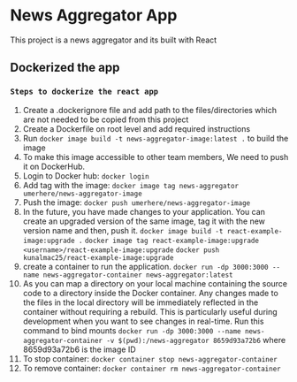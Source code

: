 # News Aggregator App

This project is a news aggregator and its built with React

## Dockerized the app

### `Steps to dockerize the react app`

1.  Create a .dockerignore file and add path to the files/directories which are not needed to be copied from this project
2.  Create a Dockerfile on root level and add required instructions 
3.  Run `docker image build -t news-aggregator-image:latest .` to build the image
4.  To make this image accessible to other team members, We need to push it on DockerHub. 
5.  Login to Docker hub: `docker login`
6.  Add tag with the image: `docker image tag news-aggregator umerhere/news-aggregator-image`
7.  Push the image: `docker push umerhere/news-aggregator-image`
8.  In the future, you have made changes to your application. You can create an upgraded version of the same image, tag it with the new version name and then, push it.
    `docker image build -t react-example-image:upgrade .`
    `docker image tag react-example-image:upgrade <username>/react-example-image:upgrade`
    `docker push kunalmac25/react-example-image:upgrade`
9.  create a container to run the application. `docker run -dp 3000:3000 --name news-aggregator-container news-aggregator:latest`
10. As you can map a directory on your local machine containing the source code to a directory inside the Docker container. Any changes made to the files in the local directory will be immediately reflected in the container without requiring a rebuild. This is particularly useful during development when you want to see changes in real-time. Run this command to bind mounts `docker run -dp 3000:3000 --name news-aggregator-container -v $(pwd):/news-aggregator 8659d93a72b6` where 8659d93a72b6 is the image ID
11. To stop container: `docker container stop news-aggregator-container`
12. To remove container: `docker container rm news-aggregator-container`
